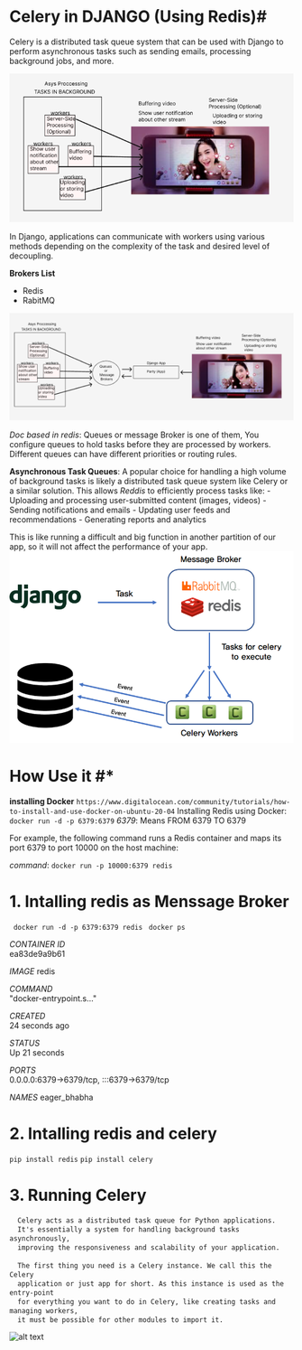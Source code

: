 
# Celery in DJANGO  (Using Redis)#

Celery is a distributed task queue system that can be used with Django
to perform asynchronous tasks such as sending emails, processing background
jobs, and more. 

![alt text](image.png)

In Django, applications can communicate with workers using various methods depending on the complexity of the task and desired level of decoupling.

  **Brokers List**
   - Redis
   - RabitMQ

![alt text](image-1.png)

*Doc based in redis*:
Queues or message Broker is one of them, You configure queues to hold tasks before they are processed by workers. Different queues can have different priorities or routing rules.

 **Asynchronous Task Queues**:
    A popular choice for handling a high volume of background tasks is likely 
    a distributed task queue system like Celery or a similar solution. This
    allows *Reddis* to efficiently process tasks like:
       - Uploading and processing user-submitted content (images, videos)
       - Sending notifications and emails
       - Updating user feeds and recommendations
       - Generating reports and analytics

This is like running a difficult and big function in another partition of our app, so it will not affect the performance of your app.
![alt text](image-2.png)


# How Use it #*
**installing Docker**
``https://www.digitalocean.com/community/tutorials/how-to-install-and-use-docker-on-ubuntu-20-04``
Installing Redis using Docker:
  ``` docker run -d -p 6379:6379```
  *6379*: Means FROM 6379 TO 6379
  
  For example, the following command runs a Redis container and maps its port 6379 to port 10000 on the host machine:

  *command*: 
    ``docker run -p 10000:6379 redis``
   
   # 1. Intalling redis as Menssage Broker #
   ``` docker run -d -p 6379:6379 redis```
   ``` docker ps```
 
   *CONTAINER ID*   
    ea83de9a9b61
   
   *IMAGE*
    redis

   *COMMAND*       
    "docker-entrypoint.s…"
   
   *CREATED*          
    24 seconds ago
   
   *STATUS*   
    Up 21 seconds

   *PORTS*     
    0.0.0.0:6379->6379/tcp, :::6379->6379/tcp

   *NAMES*
    eager_bhabha

   # 2. Intalling redis and celery #
   ```pip install redis```
   ```pip install celery```

   # 3. Running Celery #
      Celery acts as a distributed task queue for Python applications.
      It's essentially a system for handling background tasks asynchronously,
      improving the responsiveness and scalability of your application.

      The first thing you need is a Celery instance. We call this the Celery 
      application or just app for short. As this instance is used as the entry-point
      for everything you want to do in Celery, like creating tasks and managing workers,
      it must be possible for other modules to import it.
      
  ![alt text](image-3.png)